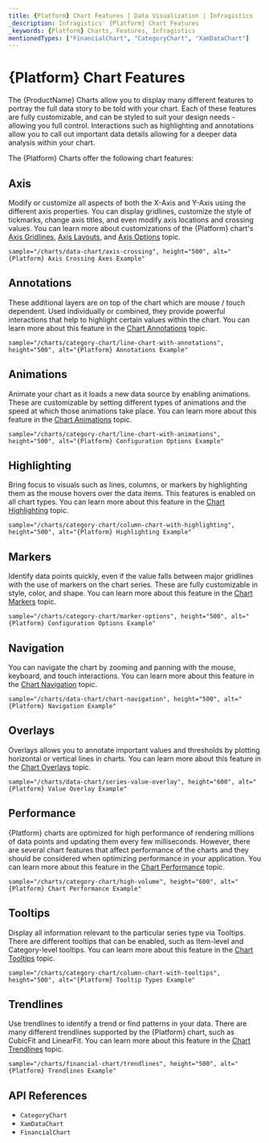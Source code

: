 ```yaml
---
title: {Platform} Chart Features | Data Visualization | Infragistics
_description: Infragistics' {Platform} Chart Features
_keywords: {Platform} Charts, Features, Infragistics
mentionedTypes: ["FinancialChart", "CategoryChart", "XamDataChart"]
---
```

# {Platform} Chart Features

The {ProductName} Charts allow you to display many different features to portray the full data story to be told with your chart. Each of these features are fully customizable, and can be styled to suit your design needs - allowing you full control. Interactions such as highlighting and annotations allow you to call out important data details allowing for a deeper data analysis within your chart.

The {Platform} Charts offer the following chart features:

## Axis

Modify or customize all aspects of both the X-Axis and Y-Axis using the different axis properties. You can display gridlines, customize the style of tickmarks, change axis titles, and even modify axis locations and crossing values. You can learn more about customizations of the {Platform} chart's [Axis Gridlines](features/chart-axis-gridlines.md), [Axis Layouts](features/chart-axis-layouts.md), and [Axis Options](features/chart-axis-options.md) topic.

`sample="/charts/data-chart/axis-crossing", height="500", alt="{Platform} Axis Crossing Axes Example"`



<div class="divider--half"></div>

## Annotations

These additional layers are on top of the chart which are mouse / touch dependent. Used individually or combined, they provide powerful interactions that help to highlight certain values within the chart. You can learn more about this feature in the [Chart Annotations](features/chart-annotations.md) topic.

`sample="/charts/category-chart/line-chart-with-annotations", height="500", alt="{Platform} Annotations Example"`



<div class="divider--half"></div>

## Animations

Animate your chart as it loads a new data source by enabling animations. These are customizable by setting different types of animations and the speed at which those animations take place. You can learn more about this feature in the [Chart Animations](features/chart-animations.md) topic.

`sample="/charts/category-chart/line-chart-with-animations", height="500", alt="{Platform} Configuration Options Example"`



<div class="divider--half"></div>

## Highlighting

Bring focus to visuals such as lines, columns, or markers by highlighting them as the mouse hovers over the data items. This features is enabled on all chart types. You can learn more about this feature in the [Chart Highlighting](features/chart-highlighting.md) topic.

`sample="/charts/category-chart/column-chart-with-highlighting", height="500", alt="{Platform} Highlighting Example"`



<div class="divider--half"></div>

## Markers

Identify data points quickly, even if the value falls between major gridlines with the use of markers on the chart series. These are fully customizable in style, color, and shape. You can learn more about this feature in the [Chart Markers](features/chart-markers.md) topic.

`sample="/charts/category-chart/marker-options", height="500", alt="{Platform} Configuration Options Example"`



<div class="divider--half"></div>

## Navigation

You can navigate the chart by zooming and panning with the mouse, keyboard, and touch interactions. You can learn more about this feature in the [Chart Navigation](features/chart-navigation.md) topic.

`sample="/charts/data-chart/chart-navigation", height="500", alt="{Platform} Navigation Example"`



<div class="divider--half"></div>

## Overlays

Overlays allows you to annotate important values and thresholds by plotting horizontal or vertical lines in charts. You can learn more about this feature in the [Chart Overlays](features/chart-overlays.md) topic.

`sample="/charts/data-chart/series-value-overlay", height="600", alt="{Platform} Value Overlay Example"`



<div class="divider--half"></div>

## Performance

{Platform} charts are optimized for high performance of rendering millions of data points and updating them every few milliseconds. However, there are several chart features that affect performance of the charts and they should be considered when optimizing performance in your application. You can learn more about this feature in the [Chart Performance](features/chart-performance.md) topic.

`sample="/charts/category-chart/high-volume", height="600", alt="{Platform} Chart Performance Example"`



<div class="divider--half"></div>

## Tooltips

Display all information relevant to the particular series type via Tooltips. There are different tooltips that can be enabled, such as Item-level and Category-level tooltips. You can learn more about this feature in the [Chart Tooltips](features/chart-tooltips.md) topic.

`sample="/charts/category-chart/column-chart-with-tooltips", height="500", alt="{Platform} Tooltip Types Example"`



<div class="divider--half"></div>

## Trendlines

Use trendlines to identify a trend or find patterns in your data. There are many different trendlines supported by the {Platform} chart, such as CubicFit and LinearFit. You can learn more about this feature in the [Chart Trendlines](features/chart-trendlines.md) topic.

`sample="/charts/financial-chart/trendlines", height="500", alt="{Platform} Trendlines Example"`



<div class="divider--half"></div>

## API References

 - `CategoryChart`
 - `XamDataChart`
 - `FinancialChart`

